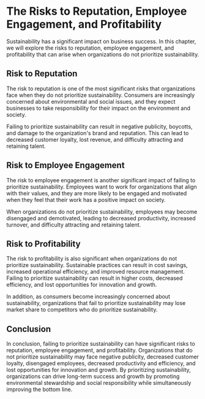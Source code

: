 The Risks to Reputation, Employee Engagement, and Profitability
============================================================================================================================

Sustainability has a significant impact on business success. In this chapter, we will explore the risks to reputation, employee engagement, and profitability that can arise when organizations do not prioritize sustainability.

Risk to Reputation
------------------

The risk to reputation is one of the most significant risks that organizations face when they do not prioritize sustainability. Consumers are increasingly concerned about environmental and social issues, and they expect businesses to take responsibility for their impact on the environment and society.

Failing to prioritize sustainability can result in negative publicity, boycotts, and damage to the organization's brand and reputation. This can lead to decreased customer loyalty, lost revenue, and difficulty attracting and retaining talent.

Risk to Employee Engagement
---------------------------

The risk to employee engagement is another significant impact of failing to prioritize sustainability. Employees want to work for organizations that align with their values, and they are more likely to be engaged and motivated when they feel that their work has a positive impact on society.

When organizations do not prioritize sustainability, employees may become disengaged and demotivated, leading to decreased productivity, increased turnover, and difficulty attracting and retaining talent.

Risk to Profitability
---------------------

The risk to profitability is also significant when organizations do not prioritize sustainability. Sustainable practices can result in cost savings, increased operational efficiency, and improved resource management. Failing to prioritize sustainability can result in higher costs, decreased efficiency, and lost opportunities for innovation and growth.

In addition, as consumers become increasingly concerned about sustainability, organizations that fail to prioritize sustainability may lose market share to competitors who do prioritize sustainability.

Conclusion
----------

In conclusion, failing to prioritize sustainability can have significant risks to reputation, employee engagement, and profitability. Organizations that do not prioritize sustainability may face negative publicity, decreased customer loyalty, disengaged employees, decreased productivity and efficiency, and lost opportunities for innovation and growth. By prioritizing sustainability, organizations can drive long-term success and growth by promoting environmental stewardship and social responsibility while simultaneously improving the bottom line.
